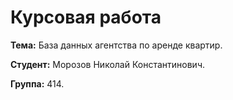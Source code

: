 # Курсовая работа

**Тема:** База данных агентства по аренде квартир.

**Студент:** Морозов Николай Константинович.

**Группа:** 414.


